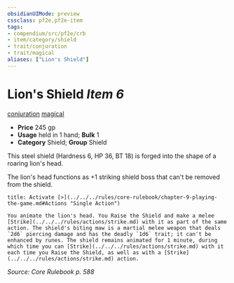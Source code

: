 ```yaml
---
obsidianUIMode: preview
cssclass: pf2e,pf2e-item
tags:
- compendium/src/pf2e/crb
- item/category/shield
- trait/conjuration
- trait/magical
aliases: ["Lion's Shield"]
---
```

# Lion's Shield *Item 6*  
[conjuration](../../../Rules/traits/conjuration.md)  [magical](../../../Rules/traits/magical.md)  

- **Price** 245 gp
- **Usage** held in 1 hand; **Bulk** 1
- **Category** Shield; **Group** Shield 

This steel shield (Hardness 6, HP 36, BT 18) is forged into the shape of a roaring lion's head.

The lion's head functions as +1 striking shield boss that can't be removed from the shield.

```ad-embed-ability
title: Activate [>](../../../rules/core-rulebook/chapter-9-playing-the-game.md#Actions "Single Action")

You animate the lion's head. You Raise the Shield and make a melee [Strike](../../../rules/actions/strike.md) with it as part of the same action. The shield's biting maw is a martial melee weapon that deals `2d6` piercing damage and has the deadly `1d6` trait; it can't be enhanced by runes. The shield remains animated for 1 minute, during which time you can [Strike](../../../rules/actions/strike.md) with it each time you Raise the Shield, as well as with a [Strike](../../../rules/actions/strike.md) action.
```

*Source: Core Rulebook p. 588*
